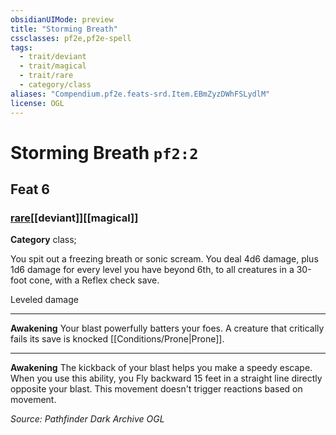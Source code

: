 ```yaml
---
obsidianUIMode: preview
title: "Storming Breath"
cssclasses: pf2e,pf2e-spell
tags:
  - trait/deviant
  - trait/magical
  - trait/rare
  - category/class
aliases: "Compendium.pf2e.feats-srd.Item.EBmZyzDWhFSLydlM"
license: OGL
---
```

# Storming Breath `pf2:2`
## Feat 6
### [rare](rare "Rare Rarity Trait")[[deviant]][[magical]]

**Category** class; 




You spit out a freezing breath or sonic scream. You deal 4d6 damage, plus 1d6 damage for every level you have beyond 6th, to all creatures in a 30-foot cone, with a Reflex check save.

Leveled damage

* * *

**Awakening** Your blast powerfully batters your foes. A creature that critically fails its save is knocked [[Conditions/Prone|Prone]].

* * *

**Awakening** The kickback of your blast helps you make a speedy escape. When you use this ability, you Fly backward 15 feet in a straight line directly opposite your blast. This movement doesn't trigger reactions based on movement.

*Source: Pathfinder Dark Archive*
*OGL*